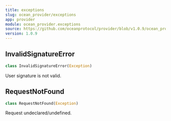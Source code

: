 ```yaml
---
title: exceptions
slug: ocean_provider/exceptions
app: provider
module: ocean_provider.exceptions
source: https://github.com/oceanprotocol/provider/blob/v1.0.9/ocean_provider/exceptions.py
version: 1.0.9
---
```

## InvalidSignatureError

```python
class InvalidSignatureError(Exception)
```

User signature is not valid.

## RequestNotFound

```python
class RequestNotFound(Exception)
```

Request undeclared/undefined.

